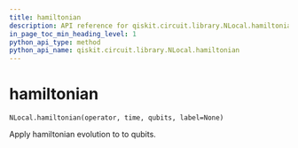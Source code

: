 ```yaml
---
title: hamiltonian
description: API reference for qiskit.circuit.library.NLocal.hamiltonian
in_page_toc_min_heading_level: 1
python_api_type: method
python_api_name: qiskit.circuit.library.NLocal.hamiltonian
---
```


# hamiltonian

<span id="qiskit.circuit.library.NLocal.hamiltonian" />

`NLocal.hamiltonian(operator, time, qubits, label=None)`

Apply hamiltonian evolution to to qubits.

